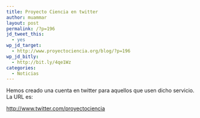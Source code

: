 ```yaml
---
title: Proyecto Ciencia en twitter
author: muammar
layout: post
permalink: /?p=196
jd_tweet_this:
  - yes
wp_jd_target:
  - http://www.proyectociencia.org/blog/?p=196
wp_jd_bitly:
  - http://bit.ly/4qe1Wz
categories:
  - Noticias
---
```

Hemos creado una cuenta en twitter para aquellos que usen dicho servicio. La URL es:

<http://www.twitter.com/proyectociencia>